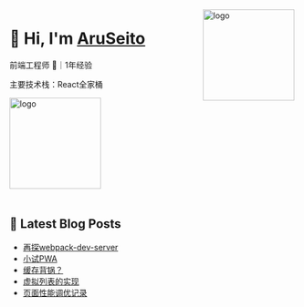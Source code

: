 
<img src="https://github-readme-stats.vercel.app/api?username=AruSeito&show_icons=true&title_color=fff&icon_color=79ff97&text_color=9f9f9f&bg_color=151515" alt="logo" height="160" align="right" style="margin: 5px; margin-bottom: 20px;" />

# 👋 Hi, I'm [AruSeito](https://aruseito.github.io/)

前端工程师 🤖｜1年经验 

主要技术栈：React全家桶

<img src="https://github-profile-trophy.vercel.app/?username=AruSeito&column=7" alt="logo" height="160" align="center" style="margin: auto; margin-bottom: 20px;" />


## 📕 Latest Blog Posts

<!-- BLOG-POST-LIST:START -->
- [再探webpack-dev-server](https://aruseito.github.io/article/d836125a/)
- [小试PWA](https://aruseito.github.io/article/246388ad/)
- [缓存背锅？](https://aruseito.github.io/article/85e77354/)
- [虚拟列表的实现](https://aruseito.github.io/article/66276cbc/)
- [页面性能调优记录](https://aruseito.github.io/article/86b01b74/)
<!-- BLOG-POST-LIST:END -->





